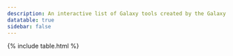 ```yaml
---
description: An interactive list of Galaxy tools created by the Galaxy Tool Metadata Extractor.
datatable: true
sidebar: false
---
```



{% include table.html %}
